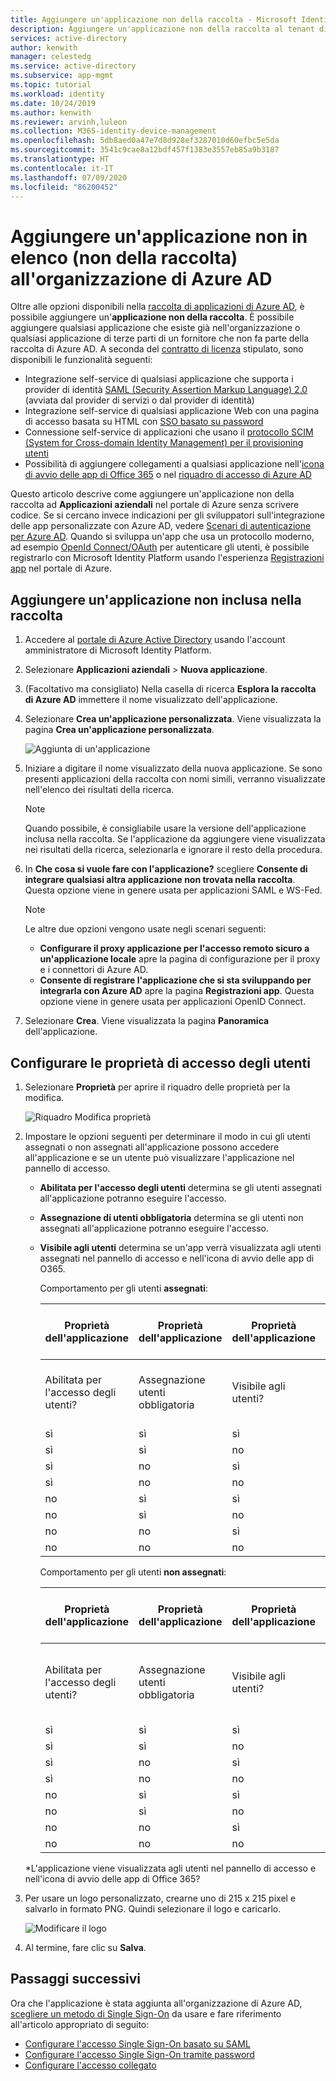 ```yaml
---
title: Aggiungere un'applicazione non della raccolta - Microsoft Identity Platform | Microsoft Docs
description: Aggiungere un'applicazione non della raccolta al tenant di Azure Active Directory.
services: active-directory
author: kenwith
manager: celestedg
ms.service: active-directory
ms.subservice: app-mgmt
ms.topic: tutorial
ms.workload: identity
ms.date: 10/24/2019
ms.author: kenwith
ms.reviewer: arvinh,luleon
ms.collection: M365-identity-device-management
ms.openlocfilehash: 5db8aed0a47e7d8d928ef3287010d60efbc5e5da
ms.sourcegitcommit: 3541c9cae8a12bdf457f1383e3557eb85a9b3187
ms.translationtype: HT
ms.contentlocale: it-IT
ms.lasthandoff: 07/09/2020
ms.locfileid: "86200452"
---
```

# <a name="add-an-unlisted-non-gallery-application-to-your-azure-ad-organization"></a>Aggiungere un'applicazione non in elenco (non della raccolta) all'organizzazione di Azure AD

Oltre alle opzioni disponibili nella [raccolta di applicazioni di Azure AD](https://azure.microsoft.com/documentation/articles/active-directory-saas-tutorial-list/), è possibile aggiungere un'**applicazione non della raccolta**. È possibile aggiungere qualsiasi applicazione che esiste già nell'organizzazione o qualsiasi applicazione di terze parti di un fornitore che non fa parte della raccolta di Azure AD. A seconda del [contratto di licenza](https://azure.microsoft.com/pricing/details/active-directory/) stipulato, sono disponibili le funzionalità seguenti:

- Integrazione self-service di qualsiasi applicazione che supporta i provider di identità [SAML (Security Assertion Markup Language) 2.0](https://wikipedia.org/wiki/SAML_2.0) (avviata dal provider di servizi o dal provider di identità)
- Integrazione self-service di qualsiasi applicazione Web con una pagina di accesso basata su HTML con [SSO basato su password](what-is-single-sign-on.md#password-based-sso)
- Connessione self-service di applicazioni che usano il [protocollo SCIM (System for Cross-domain Identity Management) per il provisioning utenti](../app-provisioning/use-scim-to-provision-users-and-groups.md)
- Possibilità di aggiungere collegamenti a qualsiasi applicazione nell'[icona di avvio delle app di Office 365](https://www.microsoft.com/microsoft-365/blog/2014/10/16/organize-office-365-new-app-launcher-2/) o nel [riquadro di accesso di Azure AD](what-is-single-sign-on.md#linked-sign-on)

Questo articolo descrive come aggiungere un'applicazione non della raccolta ad **Applicazioni aziendali** nel portale di Azure senza scrivere codice. Se si cercano invece indicazioni per gli sviluppatori sull'integrazione delle app personalizzate con Azure AD, vedere [Scenari di autenticazione per Azure AD](../develop/authentication-scenarios.md). Quando si sviluppa un'app che usa un protocollo moderno, ad esempio [OpenId Connect/OAuth](../develop/active-directory-v2-protocols.md) per autenticare gli utenti, è possibile registrarlo con Microsoft Identity Platform usando l'esperienza [Registrazioni app](../develop/quickstart-register-app.md) nel portale di Azure.

## <a name="add-a-non-gallery-application"></a>Aggiungere un'applicazione non inclusa nella raccolta

1. Accedere al [portale di Azure Active Directory](https://aad.portal.azure.com/) usando l'account amministratore di Microsoft Identity Platform.

2. Selezionare **Applicazioni aziendali** > **Nuova applicazione**.

3. (Facoltativo ma consigliato) Nella casella di ricerca **Esplora la raccolta di Azure AD** immettere il nome visualizzato dell'applicazione. 

4. Selezionare **Crea un'applicazione personalizzata**. Viene visualizzata la pagina **Crea un'applicazione personalizzata**.

   ![Aggiunta di un'applicazione](media/add-non-gallery-app/create-your-own-application.png)

5. Iniziare a digitare il nome visualizzato della nuova applicazione. Se sono presenti applicazioni della raccolta con nomi simili, verranno visualizzate nell'elenco dei risultati della ricerca.

   > [!NOTE]
   > Quando possibile, è consigliabile usare la versione dell'applicazione inclusa nella raccolta. Se l'applicazione da aggiungere viene visualizzata nei risultati della ricerca, selezionarla e ignorare il resto della procedura.

6. In **Che cosa si vuole fare con l'applicazione?** scegliere **Consente di integrare qualsiasi altra applicazione non trovata nella raccolta**. Questa opzione viene in genere usata per applicazioni SAML e WS-Fed.

   > [!NOTE]
   > Le altre due opzioni vengono usate negli scenari seguenti:
   >* **Configurare il proxy applicazione per l'accesso remoto sicuro a un'applicazione locale** apre la pagina di configurazione per il proxy e i connettori di Azure AD.
   >* **Consente di registrare l'applicazione che si sta sviluppando per integrarla con Azure AD** apre la pagina **Registrazioni app**. Questa opzione viene in genere usata per applicazioni OpenID Connect.

7. Selezionare **Crea**. Viene visualizzata la pagina **Panoramica** dell'applicazione.

## <a name="configure-user-sign-in-properties"></a>Configurare le proprietà di accesso degli utenti

1. Selezionare **Proprietà** per aprire il riquadro delle proprietà per la modifica.

    ![Riquadro Modifica proprietà](media/add-non-gallery-app/edit-properties.png)

2. Impostare le opzioni seguenti per determinare il modo in cui gli utenti assegnati o non assegnati all'applicazione possono accedere all'applicazione e se un utente può visualizzare l'applicazione nel pannello di accesso.

    - **Abilitata per l'accesso degli utenti** determina se gli utenti assegnati all'applicazione potranno eseguire l'accesso.
    - **Assegnazione di utenti obbligatoria** determina se gli utenti non assegnati all'applicazione potranno eseguire l'accesso.
    - **Visibile agli utenti** determina se un'app verrà visualizzata agli utenti assegnati nel pannello di accesso e nell'icona di avvio delle app di O365.

      Comportamento per gli utenti **assegnati**:

       | Proprietà dell'applicazione | Proprietà dell'applicazione | Proprietà dell'applicazione | Esperienza degli utenti assegnati | Esperienza degli utenti assegnati |
       |---|---|---|---|---|
       | Abilitata per l'accesso degli utenti? | Assegnazione utenti obbligatoria | Visibile agli utenti? | Gli utenti assegnati possono eseguire l'accesso? | L'applicazione viene visualizzata agli utenti assegnati?* |
       | sì | sì | sì | sì | sì  |
       | sì | sì | no  | sì | no   |
       | sì | no  | sì | sì | sì  |
       | sì | no  | no  | sì | no   |
       | no  | sì | sì | no  | no   |
       | no  | sì | no  | no  | no   |
       | no  | no  | sì | no  | no   |
       | no  | no  | no  | no  | no   |

      Comportamento per gli utenti **non assegnati**:

       | Proprietà dell'applicazione | Proprietà dell'applicazione | Proprietà dell'applicazione | Esperienza degli utenti non assegnati | Esperienza degli utenti non assegnati |
       |---|---|---|---|---|
       | Abilitata per l'accesso degli utenti? | Assegnazione utenti obbligatoria | Visibile agli utenti? | Gli utenti non assegnati possono eseguire l'accesso? | L'applicazione viene visualizzata agli utenti non assegnati?* |
       | sì | sì | sì | no  | no   |
       | sì | sì | no  | no  | no   |
       | sì | no  | sì | sì | no   |
       | sì | no  | no  | sì | no   |
       | no  | sì | sì | no  | no   |
       | no  | sì | no  | no  | no   |
       | no  | no  | sì | no  | no   |
       | no  | no  | no  | no  | no   |

     *L'applicazione viene visualizzata agli utenti nel pannello di accesso e nell'icona di avvio delle app di Office 365?

3. Per usare un logo personalizzato, crearne uno di 215 x 215 pixel e salvarlo in formato PNG. Quindi selezionare il logo e caricarlo.

    ![Modificare il logo](media/add-non-gallery-app/change-logo.png)

4. Al termine, fare clic su **Salva**.

## <a name="next-steps"></a>Passaggi successivi

Ora che l'applicazione è stata aggiunta all'organizzazione di Azure AD, [scegliere un metodo di Single Sign-On](what-is-single-sign-on.md#choosing-a-single-sign-on-method) da usare e fare riferimento all'articolo appropriato di seguito:

- [Configurare l'accesso Single Sign-On basato su SAML](configure-single-sign-on-non-gallery-applications.md)
- [Configurare l'accesso Single Sign-On tramite password](configure-password-single-sign-on-non-gallery-applications.md)
- [Configurare l'accesso collegato](configure-linked-sign-on.md)

